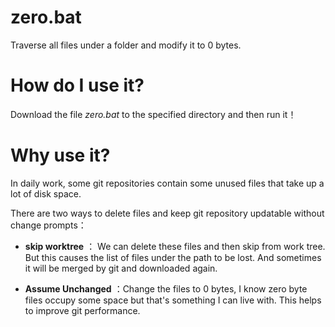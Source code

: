 # zero.bat

Traverse all files under a folder and modify it to 0 bytes.

# How do I use it?

Download the file *zero.bat* to the specified directory and then run it！



# Why use it?

In daily work, some git repositories contain some unused files that take up a lot of disk space.  

There are two ways to delete files and keep git repository updatable without change prompts：

* **skip worktree** ： We can delete these files and then skip from work tree. But this causes the list of files under the path to be lost. And sometimes it will be merged by git and downloaded again.

* **Assume Unchanged** ：Change the files to 0 bytes, I know zero byte files occupy some space but that's something I can live with. This helps to improve git performance.